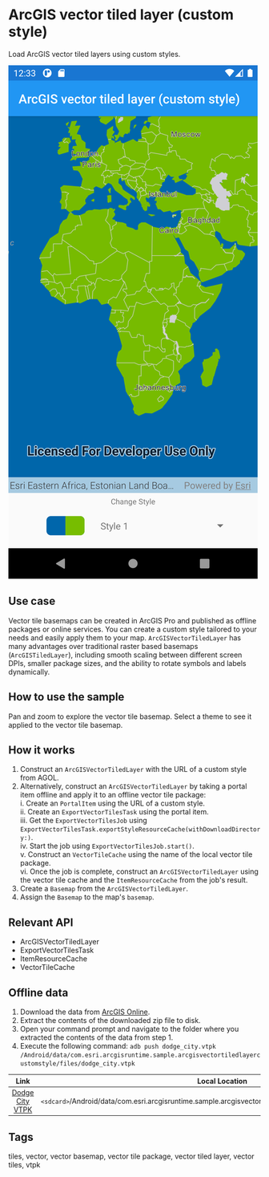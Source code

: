 # ArcGIS vector tiled layer (custom style)

Load ArcGIS vector tiled layers using custom styles.

![Image of ArcGIS vector tiled layer custom style](vector-tiled-layer-style.png)

## Use case

Vector tile basemaps can be created in ArcGIS Pro and published as offline packages or online services. You can create a custom style tailored to your needs and easily apply them to your map. `ArcGISVectorTiledLayer` has many advantages over traditional raster based basemaps (`ArcGISTiledLayer`), including smooth scaling between different screen DPIs, smaller package sizes, and the ability to rotate symbols and labels dynamically.

## How to use the sample

Pan and zoom to explore the vector tile basemap. Select a theme to see it applied to the vector tile basemap.

## How it works

1. Construct an `ArcGISVectorTiledLayer` with the URL of a custom style from AGOL.
2. Alternatively, construct an `ArcGISVectorTiledLayer` by taking a portal item offline and apply it to an offline vector tile package:     
    i. Create an `PortalItem` using the URL of a custom style.  
    ii. Create an `ExportVectorTilesTask` using the portal item.  
    iii. Get the `ExportVectorTilesJob` using `ExportVectorTilesTask.exportStyleResourceCache(withDownloadDirectory:)`.  
    iv. Start the job using  `ExportVectorTilesJob.start()`.  
    v. Construct an `VectorTileCache` using the name of the local vector tile package.  
    vi. Once the job is complete, construct an `ArcGISVectorTiledLayer` using the vector tile cache and the `ItemResourceCache` from the job's result.  
3. Create a `Basemap` from the `ArcGISVectorTiledLayer`.
4. Assign the `Basemap` to the map's `basemap`.

## Relevant API

* ArcGISVectorTiledLayer
* ExportVectorTilesTask
* ItemResourceCache
* VectorTileCache

## Offline data
1. Download the data from [ArcGIS Online](https://arcgisruntime.maps.arcgis.com/home/item.html?id=f4b742a57af344988b02227e2824ca5f).
1. Extract the contents of the downloaded zip file to disk.
1. Open your command prompt and navigate to the folder where you extracted the contents of the data from step 1.
1. Execute the following command:
`adb push dodge_city.vtpk /Android/data/com.esri.arcgisruntime.sample.arcgisvectortiledlayercustomstyle/files/dodge_city.vtpk`

Link             |  Local Location
:-------------------------:|:-------------------------:
|[Dodge City VTPK](https://arcgisruntime.maps.arcgis.com/home/item.html?id=f4b742a57af344988b02227e2824ca5f)  |  `<sdcard>`/Android/data/com.esri.arcgisruntime.sample.arcgisvectortiledlayercustomstyle/files/dodge_city.vtpk

## Tags

tiles, vector, vector basemap, vector tile package, vector tiled layer, vector tiles, vtpk
